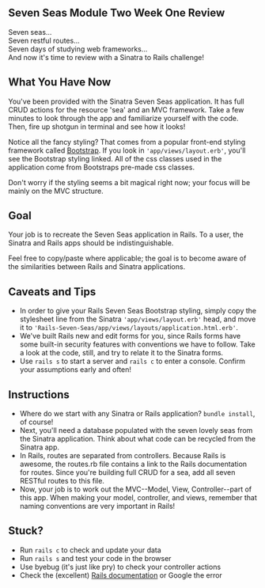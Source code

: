 ## Seven Seas Module Two Week One Review

Seven seas...<br>
Seven restful routes...<br>
Seven days of studying web frameworks...<br>
And now it's time to review with a Sinatra to Rails challenge!

## What You Have Now

You've been provided with the Sinatra Seven Seas application. It has full CRUD actions for the resource 'sea' and an MVC framework. Take a few minutes to look through the app and familiarize yourself with the code. Then, fire up shotgun in terminal and see how it looks!

Notice all the fancy styling? That comes from a popular front-end styling framework called <a href="http://getbootstrap.com/">Bootstrap</a>. If you look in <code>'app/views/layout.erb'</code>, you'll see the Bootstrap styling linked. All of the css classes used in the application come from Bootstraps pre-made css classes.

Don't worry if the styling seems a bit magical right now; your focus will be mainly on the MVC structure.

## Goal
Your job is to recreate the Seven Seas application in Rails. To a user, the Sinatra and Rails apps should be indistinguishable.

Feel free to copy/paste where applicable; the goal is to become aware of the similarities between Rails and Sinatra applications.

## Caveats and Tips

 - In order to give your Rails Seven Seas Bootstrap styling, simply copy the stylesheet line from the Sinatra <code>'app/views/layout.erb'</code> head, and move it to <code>'Rails-Seven-Seas/app/views/layouts/application.html.erb'</code>.
 - We've built Rails new and edit forms for you, since Rails forms have some built-in security features with conventions we have to follow. Take a look at the code, still, and try to relate it to the Sinatra forms.
 - Use <code>rails s</code> to start a server and <code>rails c</code> to enter a console. Confirm your assumptions early and often!

## Instructions
 - Where do we start with any Sinatra or Rails application? <code>bundle install</code>, of course!
 - Next, you'll need a database populated with the seven lovely seas from the Sinatra application. Think about what code can be recycled from the Sinatra app.
 - In Rails, routes are separated from controllers. Because Rails is awesome, the routes.rb file contains a link to the Rails documentation for routes. Since you're building full CRUD for a sea, add all seven RESTful routes to this file.
 - Now, your job is to work out the MVC--Model, View, Controller--part of this app. When making your model, controller, and views, remember that naming conventions are very important in Rails!

## Stuck?
  - Run <code>rails c</code> to check and update your data
  - Run <code>rails s</code> and test your code in the browser
  - Use byebug (it's just like pry) to check your controller actions
  - Check the (excellent) <a href="http://guides.rubyonrails.org/">Rails documentation</a> or Google the error

